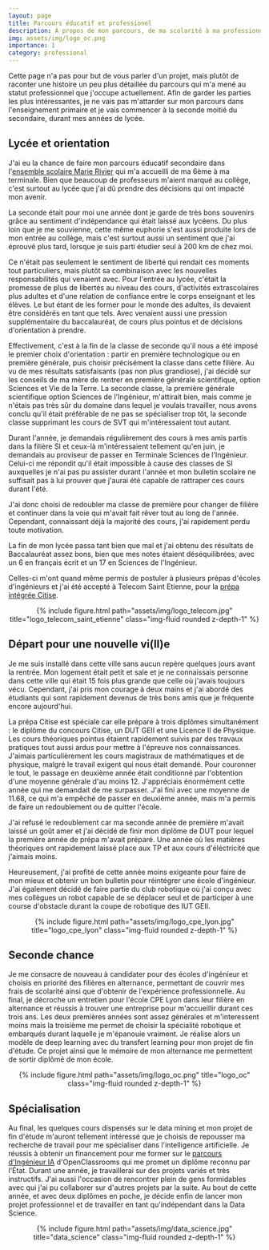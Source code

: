 ```yaml
---
layout: page
title: Parcours éducatif et professionel
description: À propos de mon parcours, de ma scolarité à ma professionnalisation
img: assets/img/logo_oc.png
importance: 1
category: professional
---
```


Cette page n'a pas pour but de vous parler d'un projet, mais plutôt de raconter une histoire un peu plus détaillée du parcours qui m'a mené au statut professionnel que j'occupe actuellement. Afin de garder les parties les plus intéressantes, je ne vais pas m'attarder sur mon parcours dans l'enseignement primaire et je vais commencer à la seconde moitié du secondaire, durant mes années de lycée.

## Lycée et orientation

J'ai eu la chance de faire mon parcours éducatif secondaire dans l'[ensemble scolaire Marie Rivier](https://marie-rivier.com/) qui m'a accueilli de ma 6ème à ma terminale. Bien que beaucoup de professeurs m'aient marqué au collège, c'est surtout au lycée que j'ai dû prendre des décisions qui ont impacté mon avenir.

La seconde était pour moi une année dont je garde de très bons souvenirs grâce au sentiment d'indépendance qui était laissé aux lycéens. Du plus loin que je me souvienne, cette même euphorie s'est aussi produite lors de mon entrée au collège, mais c'est surtout aussi un sentiment que j'ai éprouvé plus tard, lorsque je suis parti étudier seul à 200 km de chez moi.

Ce n'était pas seulement le sentiment de liberté qui rendait ces moments tout particuliers, mais plutôt sa combinaison avec les nouvelles responsabilités qui venaient avec. Pour l'entrée au lycée, c'était la promesse de plus de libertés au niveau des cours, d'activités extrascolaires plus adultes et d'une relation de confiance entre le corps enseignant et les élèves. Le but étant de les former pour le monde des adultes, ils devaient être considérés en tant que tels. Avec venaient aussi une pression supplémentaire du baccalauréat, de cours plus pointus et de décisions d'orientation à prendre.

Effectivement, c'est à la fin de la classe de seconde qu'il nous a été imposé le premier choix d'orientation : partir en première technologique ou en première générale, puis choisir précisément la classe dans cette filière. Au vu de mes résultats satisfaisants (pas non plus grandiose), j'ai décidé sur les conseils de ma mère de rentrer en première générale scientifique, option Sciences et Vie de la Terre. La seconde classe, la première générale scientifique option Sciences de l'Ingénieur, m'attirait bien, mais comme je n'étais pas très sûr du domaine dans lequel je voulais travailler, nous avons conclu qu'il était préférable de ne pas se spécialiser trop tôt, la seconde classe supprimant les cours de SVT qui m'intéressaient tout autant.

Durant l'année, je demandais régulièrement des cours à mes amis partis dans la filière SI et ceux-là m'intéressaient tellement qu'en juin, je demandais au proviseur de passer en Terminale Sciences de l'Ingénieur. Celui-ci me répondit qu'il était impossible à cause des classes de SI auxquelles je n'ai pas pu assister durant l'année et mon bulletin scolaire ne suffisait pas à lui prouver que j'aurai été capable de rattraper ces cours durant l'été.

J'ai donc choisi de redoubler ma classe de première pour changer de filière et continuer dans la voie qui m'avait fait rêver tout au long de l'année. Cependant, connaissant déjà la majorité des cours, j'ai rapidement perdu toute motivation.

La fin de mon lycée passa tant bien que mal et j'ai obtenu des résultats de Baccalauréat assez bons, bien que mes notes étaient déséquilibrées, avec un 6 en français écrit et un 17 en Sciences de l'Ingénieur.

Celles-ci m'ont quand même permis de postuler à plusieurs prépas d'écoles d'ingénieurs et j'ai été accepté à Telecom Saint Etienne, pour la [prépa intégrée Citise](https://www.telecom-st-etienne.fr/formation/prepa-integree-citise/).

<div class="row">
    <div class="col-sm mt-3 mt-md-0" style="text-align: center;">
    {% include figure.html path="assets/img/logo_telecom.jpg" title="logo_telecom_saint_etienne" class="img-fluid rounded z-depth-1" %}
    </div>
</div>

## Départ pour une nouvelle vi(ll)e

Je me suis installé dans cette ville sans aucun repère quelques jours avant la rentrée. Mon logement était petit et sale et je ne connaissais personne dans cette ville qui était 15 fois plus grande que celle où j'avais toujours vécu. Cependant, j'ai pris mon courage à deux mains et j'ai abordé des étudiants qui sont rapidement devenus de très bons amis que je fréquente encore aujourd'hui.

La prépa Citise est spéciale car elle prépare à trois diplômes simultanément : le diplôme du concours Citise, un DUT GEII et une Licence II de Physique. Les cours théoriques pointus étaient rapidement suivis par des travaux pratiques tout aussi ardus pour mettre à l'épreuve nos connaissances. J'aimais particulièrement les cours magistraux de mathématiques et de physique, malgré le travail exigent qui nous était demandé. Pour couronner le tout, le passage en deuxième année était conditionné par l'obtention d'une moyenne générale d'au moins 12. J'appréciais énormément cette année qui me demandait de me surpasser. J'ai fini avec une moyenne de 11.68, ce qui m'a empêché de passer en deuxième année, mais m'a permis de faire un redoublement ou de quitter l'école.

J'ai refusé le redoublement car ma seconde année de première m'avait laissé un goût amer et j'ai décidé de finir mon diplôme de DUT pour lequel la première année de prépa m'avait préparé. Une année où les matières théoriques ont rapidement laissé place aux TP et aux cours d'éléctricité que j'aimais moins.

Heureusement, j'ai profité de cette année moins exigeante pour faire de mon mieux et obtenir un bon bulletin pour  réintégrer une école d'ingénieur. J'ai également décidé de faire partie du club robotique où j'ai conçu avec mes collègues un robot capable de se déplacer seul et de participer à une course d'obstacle durant la coupe de robotique des IUT GEII.


<div class="row">
    <div class="col-sm mt-3 mt-md-0" style="text-align: center;">
    {% include figure.html path="assets/img/logo_cpe_lyon.jpg" title="logo_cpe_lyon" class="img-fluid rounded z-depth-1" %}
    </div>
</div>

## Seconde chance

Je me consacre de nouveau à candidater pour des écoles d'ingénieur et choisis en priorité des filières en alternance, permettant de couvrir mes frais de scolarité ainsi que d'obtenir de l'expérience professionnelle. Au final, je décroche un entretien pour l'école CPE Lyon dans leur filière en alternance et réussis à trouver une entreprise pour m'accueillir durant ces trois ans. Les deux premières années sont assez générales et m'interessent moins mais la troisième me permet de choisir la spécialité robotique et embarqués durant laquelle je m'épanouie vraiment. Je réalise alors un  modèle de deep learning avec du transfert learning pour mon projet de fin d'étude. Ce projet ainsi que le mémoire de mon alternance me permettent de sortir diplômé de mon école.

<div class="row">
    <div class="col-sm mt-3 mt-md-0" style="text-align: center;">
    {% include figure.html path="assets/img/logo_oc.png" title="logo_oc" class="img-fluid rounded z-depth-1" %}
    </div>
</div>

## Spécialisation

Au final, les quelques cours dispensés sur le data mining et mon projet de fin d'étude m'auront tellement intéressé que je choisis de repousser ma recherche de travail pour me spécialiser dans l'intelligence artificielle. Je réussis à obtenir un financement pour me former sur le [parcours d'Ingénieur IA](https://openclassrooms.com/fr/paths/795-ai-engineer) d'OpenClassrooms  qui me promet un diplôme reconnu par l'État. Durant une année, je travaillerai sur des projets variés et très instructifs. J'ai aussi l'occasion de rencontrer plein de gens formidables avec qui j'ai pu collaborer sur d'autres projets par la suite. Au bout de cette année, et avec deux diplômes en poche, je décide enfin de lancer mon projet professionnel et de travailler en tant qu'indépendant dans la Data Science.

<div class="row">
    <div class="col-sm mt-3 mt-md-0" style="text-align: center;">
    {% include figure.html path="assets/img/data_science.jpg" title="data_science" class="img-fluid rounded z-depth-1" %}
    </div>
</div>